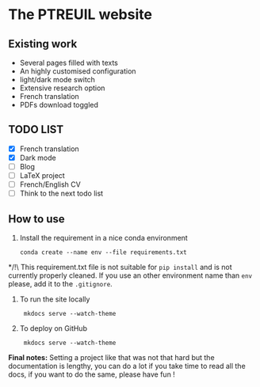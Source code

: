 # The PTREUIL website

## Existing work

* Several pages filled with texts
* An highly customised configuration
* light/dark mode switch
* Extensive research option
* French translation
* PDFs download toggled

## TODO LIST

* [x] French translation
* [x] Dark mode
* [ ] Blog
* [ ] LaTeX project
* [ ] French/English CV
* [ ] Think to the next todo list

## How to use

1. Install the requirement in a nice conda environment

       conda create --name env --file requirements.txt

*/!\ This requirement.txt file is not suitable for ``pip install`` and is not currently properly cleaned. If you use an other environment name than ``env`` please, add it to the ``.gitignore``.

1. To run the site locally

        mkdocs serve --watch-theme 

2. To deploy on GitHub

        mkdocs serve --watch-theme 


**Final notes:** Setting a project like that was not that hard but the documentation is lengthy, you can do a lot if you take time to read all the docs, if you want to do the same, please have fun !